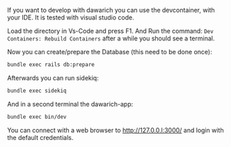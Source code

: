 If you want to develop with dawarich you can use the devcontainer, with your IDE. It is tested with visual studio code.

Load the directory in Vs-Code and press F1. And Run the command: `Dev Containers: Rebuild Containers` after a while you should see a terminal.

Now you can create/prepare the Database (this need to be done once):
```bash
bundle exec rails db:prepare
```

Afterwards you can run sidekiq:
```bash
bundle exec sidekiq

```

And in a second terminal the dawarich-app:
```bash
bundle exec bin/dev
```

You can connect with a web browser to http://127.0.0.l:3000/ and login with the default credentials.
